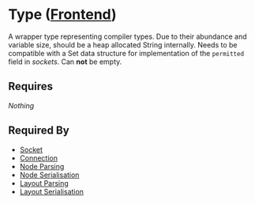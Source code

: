 # Type ([Frontend](../frontend.md))

A wrapper type representing compiler types. Due to their abundance and variable size, should be a heap allocated String internally. Needs to be compatible with a Set data structure for implementation of the `permitted` field in *sockets*. Can **not** be empty.

## Requires

*Nothing*

## Required By

- [Socket](./socket.md)
- [Connection](./connection.md)
- [Node Parsing](../../node_file_format/parsing.md)
- [Node Serialisation](../../node_file_format/serialisation.md)
- [Layout Parsing](../../layout_file_format/parsing.md)
- [Layout Serialisation](../../layout_file_format/serialisation.md)
